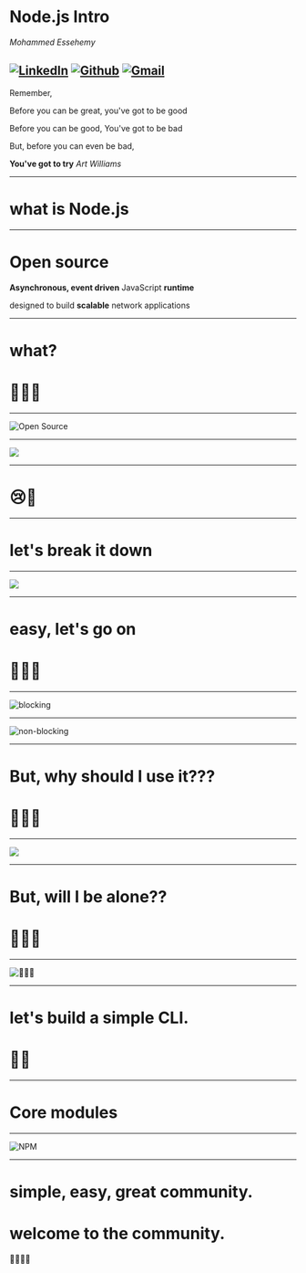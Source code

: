 # Node.js Intro
*Mohammed Essehemy*

[![LinkedIn](./LinkedIn.png)](https//linkedin.com/in/mohammed-essehemy)
[![Github](./Github.png)](https//github.com/mohammedessehemy)
[![Gmail](./Gmail.png)](mailto:mohammedessehemy@gmail.com)
---
Remember,

Before you can be great, you've got to be good

Before you can be good, You've got to be bad

But, before you can even be bad,

**You've got to try**
<cite>Art Williams</cite>

---
# what is Node.js

---

# Open source

**Asynchronous, event driven** JavaScript **runtime**

designed to build **scalable** network applications

---

# what?

# 🥺🥺😢

---

![Open Source](./OSS.png)

---

![](./runtime.png)

---

# 😢🤯

---

# let's break it down

---

![](./runtime.png)

---

# easy, let's go on

# 💪💪💪

---

![blocking](./blocking.png)

---

![non-blocking](./non-blocking.png)

---

# But, why should I use it???

# 🤔🤔🤔

---

![](./why.png)

---

# But, will I be alone??

# 🤨🤨🤨

---

![🥳🥳🥳](./companies.png)

---

# let's build a simple CLI.

# 🏋️‍♀️

---

# Core modules

---

![NPM](./npm.png)

---

# simple, easy, great community.

# welcome to the community.

👋🤗👋🤗

